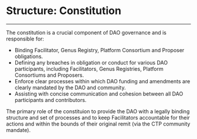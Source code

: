 # Structure: Constitution

---

The constitution is a crucial component of DAO governance and is responsible for:

- Binding Facilitator, Genus Registry, Platform Consortium and Proposer obligations.
- Defining any breaches in obligation or conduct for various DAO participants, including Facilitators, Genus Registries, Platform Consortiums and Proposers.
- Enforce clear processes within which DAO funding and amendments are clearly mandated by the DAO and community.
- Assisting with concise communication and cohesion between all DAO participants and contributors.

The primary role of the constituion to provide the DAO with a legally binding structure and set of processes and to keep Facilitators accountable for their actions and within the bounds of their original remit (via the CTP community mandate).